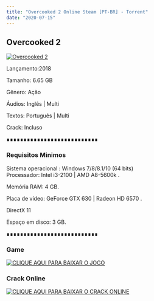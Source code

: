 ```yaml
---
title: "Overcooked 2 Online Steam [PT-BR] - Torrent"
date: "2020-07-15"
---
```


## Overcooked 2

[![](https://1.bp.blogspot.com/-pffftOwyELE/XqkzQyUOgsI/AAAAAAAAAlo/Y0SH_2dd9U0SFLsmPKuh4vmCw3CJ--KwwCLcBGAsYHQ/s640/H2x1_NSwitch_Overcooked2.jpg "Overcooked 2")](https://1.bp.blogspot.com/-pffftOwyELE/XqkzQyUOgsI/AAAAAAAAAlo/Y0SH_2dd9U0SFLsmPKuh4vmCw3CJ--KwwCLcBGAsYHQ/s1600/H2x1_NSwitch_Overcooked2.jpg)

Lançamento:2018

Tamanho: 6.65 GB

Gênero: Ação

Áudios: Inglês | Multi

Textos: Português | Multi

Crack: Incluso

∎∎∎∎∎∎∎∎∎∎∎∎∎∎∎∎∎∎∎∎∎∎∎∎∎∎∎

  

### Requisitos Minimos

Sistema operacional : Windows 7/8/8.1/10 (64 bits)  
Processador: Intel i3-2100 | AMD A8-5600k .

Memória RAM: 4 GB.

Placa de vídeo: GeForce GTX 630 | Radeon HD 6570 .

DirectX 11

Espaço em disco: 3 GB.

∎∎∎∎∎∎∎∎∎∎∎∎∎∎∎∎∎∎∎∎∎∎∎∎∎∎∎

### Game

[![](https://1.bp.blogspot.com/-qtMkGv5gL20/XnDXUMM72yI/AAAAAAAAAas/3fw4QW-wPxoIAhUyb7hjqQAA1Rvne5TmQCPcBGAYYCw/s320/MAGNET{ca9bad4f721d92abc13e060f4f8dd78be4bc2e3e6ae69d619fbd104809de1ad1}2BLINK.png "CLIQUE AQUI PARA BAIXAR O JOGO")](https://stfly.io/hdzVz1r)

### Crack Online

[![](https://1.bp.blogspot.com/-qtMkGv5gL20/XnDXUMM72yI/AAAAAAAAAas/3fw4QW-wPxoIAhUyb7hjqQAA1Rvne5TmQCPcBGAYYCw/s320/MAGNET{ca9bad4f721d92abc13e060f4f8dd78be4bc2e3e6ae69d619fbd104809de1ad1}2BLINK.png "CLIQUE AQUI PARA BAIXAR O CRACK ONLINE")](https://stfly.io/HIqDXL2)
